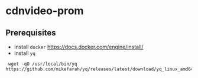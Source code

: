 # cdnvideo-prom
## Prerequisites
- install `docker`
https://docs.docker.com/engine/install/
- install `yq`
```
 wget -qO /usr/local/bin/yq https://github.com/mikefarah/yq/releases/latest/download/yq_linux_amd64
 ```
